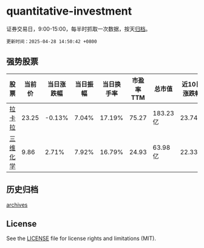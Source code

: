 # quantitative-investment

证券交易日，9:00-15:00，每半时抓取一次数据，按天[归档](archives)。

`更新时间：2025-04-28 14:50:42 +0800`

## 强势股票

|股票|当前价|当日涨跌幅|当日振幅|当日换手率|市盈率TTM|总市值|近10日涨跌幅|
|----|----|----|----|----|----|----|----|
|[拉卡拉](https://xueqiu.com/S/SZ300773)|23.25|-0.13%|7.04%|17.19%|75.27|183.23亿|23.74%|
|[三维化学](https://xueqiu.com/S/SZ002469)|9.86|2.71%|7.92%|16.79%|24.93|63.98亿|22.33%|

## 历史归档

[archives](archives)

## License

See the [LICENSE](LICENSE) file for license rights and limitations (MIT).
